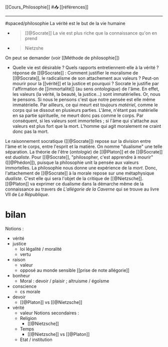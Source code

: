 [[Cours_Philosophie]] #📥 [[références]]

---
#spaced/philosophie 
La vérité est le but de la vie humaine 
- > [[@Socrate]]
La vie est plus riche que la connaissance qu'on en prend 
- > Nietzshe

On peut se demander (voir [[Méthode de philosophie]])
- Quelle vie est désirable ? Quels rapports entretiennent-elle à la vérité ?
réponse de [[@Socrate]] :
Comment justifier le moralisme de [[@Socrate]], le radicalisme de son attachement aux valeurs ? Peut-on mourir pour la [[vérité]] et la justice et pourquoi ? Socrate le justifie par l'affirmation de [[immortalité]] (au sens *ontologique*) de l'âme. En effet, les valeurs (la vérité, la beauté, la justice...) sont immatérielles. Or,    nous le pensons. Si nous le pensons c'est que notre pensée est elle même immatérielle. Par ailleurs, ce qui meurt est toujours *matériel*, comme le corps qui se dissout en plusieurs parties. L'âme, n'étant pas matérielle en sa partie spirituelle, ne meurt donc pas comme le corps. Par conséquent, si les valeurs sont immortelles ; si l'âme qui s'attache aux valeurs est plus fort que la mort. L'homme qui agit moralement ne craint donc pas la mort. 

Le raisonnement socratique ([[@Socrate]]) repose sur la division entre l'âme et le corps, entre l'esprit et la matière. On nomme "dualisme" une telle séparation. La théorie de l'être (*ontologie*) de [[@Platon]] et de [[@Socrate]] est *dualiste*. Pour [[@Socrate]], "philosopher, c'est apprendre à mourir"([[@Phédon]]), puisque la philosophie unit la pensée aux valeurs immortelles. La philosophie nous donne une expérience de la *mort*. Donc, l'attachement de [[@Socrate]] à la morale repose sur une métaphysique *dualiste*. C'est elle qui sera l'objet de la critique de [[@Nietzsche]]. [[@Platon]] va exprimer ce dualisme dans la démarche même de la connaissance au travers de *L'allégorie de la Caverne* qui se trouve au livre VII de *La République*.

# bilan
Notions :
- vérité
- justice
	- loi légalité / moralité
	- vertu
- raison
	- valeur
	- opposé au monde sensible [[prise de note allégorie]]
- bonheur
	- Moral : devoir / plaisir ; altruisme / égoïsme
- conscience
	- cs morale
- devoir
	- [[@Platon]] vs [[@Nietzsche]]
- vérité
	- valeur
	Notions secondaires :
	- Religion
		- [[@Nietzsche]]
	- Temps
		- [[@Nietzsche]] vs [[@Platon]]
	- Etat / institution
